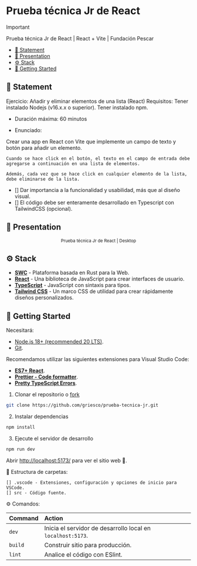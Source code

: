 # Prueba técnica Jr de React

> [!IMPORTANT]
> Prueba técnica Jr de React | React + Vite | Fundación Pescar

- [🚀 Statement](#-statement)
- [🎉 Presentation](#-presentation)
- [⚙️ Stack](#️-stack)
- [🚀 Getting Started](#-getting-started)

## 🚀 Statement

Ejercicio: Añadir y eliminar elementos de una lista (React)
Requisitos: Tener instalado Nodejs (v16.x.x o superior). Tener instalado npm.

- Duración máxima: 60 minutos

- Enunciado:

Crear una app en React con Vite que implemente un campo de texto y botón para añadir un elemento.

```
Cuando se hace click en el botón, el texto en el campo de entrada debe agregarse a continuación en una lista de elementos.

Además, cada vez que se hace click en cualquier elemento de la lista, debe eliminarse de la lista.
```

- [] Dar importancia a la funcionalidad y usabilidad, más que al diseño visual.
- [] El código debe ser enteramente desarrollado en Typescript con TailwindCSS (opcional).

## 🎉 Presentation

<div align="center">

 <small><p>Prueba técnica Jr de React | Desktop </p></small>

</div>

## ⚙️ Stack

- [**SWC**](https://swc.rs/) - Plataforma basada en Rust para la Web.
- [**React**](https://es.react.dev/) - Una biblioteca de JavaScript para crear interfaces de usuario.
- [**TypeScript**](https://www.typescriptlang.org/) - JavaScript con sintaxis para tipos.
- [**Tailwind CSS**](https://tailwindcss.com/) - Un marco CSS de utilidad para crear rápidamente diseños personalizados.

## 🚀 Getting Started

Necesitará:

- [Node.js 18+ (recommended 20 LTS)](https://nodejs.org/en/).
- [Git](https://git-scm.com/).

Recomendamos utilizar las siguientes extensiones para Visual Studio Code:

- [**ES7+ React**](https://marketplace.visualstudio.com/items?itemName=dsznajder.es7-react-js-snippets).
- [**Prettier - Code formatter**](https://marketplace.visualstudio.com/items?itemName=esbenp.prettier-vscode).
- [**Pretty TypeScript Errors**](https://marketplace.visualstudio.com/items?itemName=yoavbls.pretty-ts-errors).
  
1. Clonar el repositorio o [fork](https://github.com/griesco/prueba-tecnica-jr/fork)

```bash
git clone https://github.com/griesco/prueba-tecnica-jr.git
```

2. Instalar dependencias

```bash
npm install
```

3. Ejecute el servidor de desarrollo

```bash
npm run dev
```

Abrir [http://localhost:5173/](http://localhost:5173/) para ver el sitio web 🚀.

📁 Estructura de carpetas:

```
[] .vscode - Extensiones, configuración y opciones de inicio para VSCode.
[] src - Código fuente.
```

⚙ Comandos:

| Command  | Action                                                      |
| :------- | :---------------------------------------------------------- |
| `dev`    | Inicia el servidor de desarrollo local en `localhost:5173`. |
| `build`  | Construir sitio para producción.                            |
| `lint`   | Analice el código con ESlint.                               |